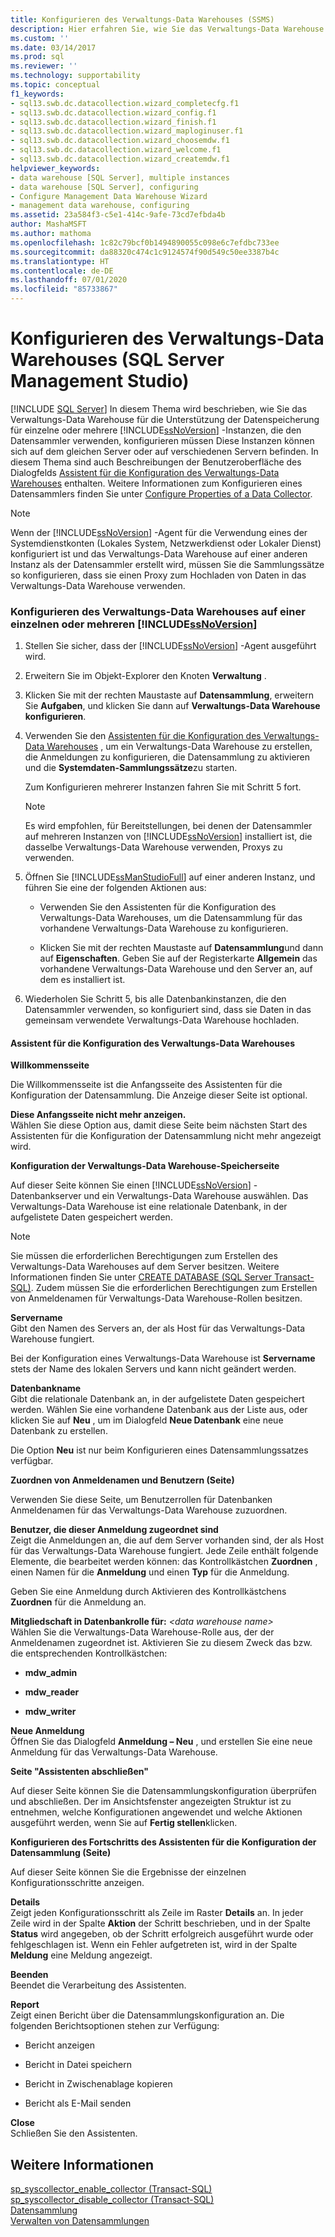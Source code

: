 ```yaml
---
title: Konfigurieren des Verwaltungs-Data Warehouses (SSMS)
description: Hier erfahren Sie, wie Sie das Verwaltungs-Data Warehouse so konfigurieren, dass Datenspeicher auf einer oder mehreren Instanzen von SQL Server unterstützt werden, die den Datensammler verwenden.
ms.custom: ''
ms.date: 03/14/2017
ms.prod: sql
ms.reviewer: ''
ms.technology: supportability
ms.topic: conceptual
f1_keywords:
- sql13.swb.dc.datacollection.wizard_completecfg.f1
- sql13.swb.dc.datacollection.wizard_config.f1
- sql13.swb.dc.datacollection.wizard_finish.f1
- sql13.swb.dc.datacollection.wizard_maploginuser.f1
- sql13.swb.dc.datacollection.wizard_choosemdw.f1
- sql13.swb.dc.datacollection.wizard_welcome.f1
- sql13.swb.dc.datacollection.wizard_createmdw.f1
helpviewer_keywords:
- data warehouse [SQL Server], multiple instances
- data warehouse [SQL Server], configuring
- Configure Management Data Warehouse Wizard
- management data warehouse, configuring
ms.assetid: 23a584f3-c5e1-414c-9afe-73cd7efbda4b
author: MashaMSFT
ms.author: mathoma
ms.openlocfilehash: 1c82c79bcf0b1494890055c098e6c7efdbc733ee
ms.sourcegitcommit: da88320c474c1c9124574f90d549c50ee3387b4c
ms.translationtype: HT
ms.contentlocale: de-DE
ms.lasthandoff: 07/01/2020
ms.locfileid: "85733867"
---
```

# <a name="configure-the-management-data-warehouse-sql-server-management-studio"></a>Konfigurieren des Verwaltungs-Data Warehouses (SQL Server Management Studio)
 [!INCLUDE [SQL Server](../../includes/applies-to-version/sqlserver.md)]
  In diesem Thema wird beschrieben, wie Sie das Verwaltungs-Data Warehouse für die Unterstützung der Datenspeicherung für einzelne oder mehrere [!INCLUDE[ssNoVersion](../../includes/ssnoversion-md.md)] -Instanzen, die den Datensammler verwenden, konfigurieren müssen Diese Instanzen können sich auf dem gleichen Server oder auf verschiedenen Servern befinden. In diesem Thema sind auch Beschreibungen der Benutzeroberfläche des Dialogfelds [Assistent für die Konfiguration des Verwaltungs-Data Warehouses](#Wizard) enthalten. Weitere Informationen zum Konfigurieren eines Datensammlers finden Sie unter [Configure Properties of a Data Collector](../../relational-databases/data-collection/configure-properties-of-a-data-collector.md).  
  
> [!NOTE]  
>  Wenn der [!INCLUDE[ssNoVersion](../../includes/ssnoversion-md.md)] -Agent für die Verwendung eines der Systemdienstkonten (Lokales System, Netzwerkdienst oder Lokaler Dienst) konfiguriert ist und das Verwaltungs-Data Warehouse auf einer anderen Instanz als der Datensammler erstellt wird, müssen Sie die Sammlungssätze so konfigurieren, dass sie einen Proxy zum Hochladen von Daten in das Verwaltungs-Data Warehouse verwenden.  
  
### <a name="configure-the-management-data-warehouse-on-a-single-instance-or-multiple-instances-of-ssnoversion"></a>Konfigurieren des Verwaltungs-Data Warehouses auf einer einzelnen oder mehreren [!INCLUDE[ssNoVersion](../../includes/ssnoversion-md.md)]  
  
1.  Stellen Sie sicher, dass der [!INCLUDE[ssNoVersion](../../includes/ssnoversion-md.md)] -Agent ausgeführt wird.  
  
2.  Erweitern Sie im Objekt-Explorer den Knoten **Verwaltung** .  
  
3.  Klicken Sie mit der rechten Maustaste auf **Datensammlung**, erweitern Sie **Aufgaben**, und klicken Sie dann auf **Verwaltungs-Data Warehouse konfigurieren**.  
  
4.  Verwenden Sie den [Assistenten für die Konfiguration des Verwaltungs-Data Warehouses](#Wizard) , um ein Verwaltungs-Data Warehouse zu erstellen, die Anmeldungen zu konfigurieren, die Datensammlung zu aktivieren und die **Systemdaten-Sammlungssätze**zu starten.  
  
     Zum Konfigurieren mehrerer Instanzen fahren Sie mit Schritt 5 fort.  
  
    > [!NOTE]  
    >  Es wird empfohlen, für Bereitstellungen, bei denen der Datensammler auf mehreren Instanzen von [!INCLUDE[ssNoVersion](../../includes/ssnoversion-md.md)] installiert ist, die dasselbe Verwaltungs-Data Warehouse verwenden, Proxys zu verwenden.  
  
5.  Öffnen Sie [!INCLUDE[ssManStudioFull](../../includes/ssmanstudiofull-md.md)] auf einer anderen Instanz, und führen Sie eine der folgenden Aktionen aus:  
  
    -   Verwenden Sie den Assistenten für die Konfiguration des Verwaltungs-Data Warehouses, um die Datensammlung für das vorhandene Verwaltungs-Data Warehouse zu konfigurieren.  
  
    -   Klicken Sie mit der rechten Maustaste auf **Datensammlung**und dann auf **Eigenschaften**. Geben Sie auf der Registerkarte **Allgemein** das vorhandene Verwaltungs-Data Warehouse und den Server an, auf dem es installiert ist.  
  
6.  Wiederholen Sie Schritt 5, bis alle Datenbankinstanzen, die den Datensammler verwenden, so konfiguriert sind, dass sie Daten in das gemeinsam verwendete Verwaltungs-Data Warehouse hochladen.  

####  <a name="configure-management-data-warehouse-wizard"></a><a name="Wizard"></a> Assistent für die Konfiguration des Verwaltungs-Data Warehouses  
 **Willkommensseite**  
  
 Die Willkommensseite ist die Anfangsseite des Assistenten für die Konfiguration der Datensammlung. Die Anzeige dieser Seite ist optional.  
  
 **Diese Anfangsseite nicht mehr anzeigen.**  
 Wählen Sie diese Option aus, damit diese Seite beim nächsten Start des Assistenten für die Konfiguration der Datensammlung nicht mehr angezeigt wird.  
  
 **Konfiguration der Verwaltungs-Data Warehouse-Speicherseite**  
  
 Auf dieser Seite können Sie einen [!INCLUDE[ssNoVersion](../../includes/ssnoversion-md.md)] -Datenbankserver und ein Verwaltungs-Data Warehouse auswählen. Das Verwaltungs-Data Warehouse ist eine relationale Datenbank, in der aufgelistete Daten gespeichert werden.  
  
> [!NOTE]  
>  Sie müssen die erforderlichen Berechtigungen zum Erstellen des Verwaltungs-Data Warehouses auf dem Server besitzen. Weitere Informationen finden Sie unter [CREATE DATABASE &#40;SQL Server Transact-SQL&#41;](../../t-sql/statements/create-database-sql-server-transact-sql.md). Zudem müssen Sie die erforderlichen Berechtigungen zum Erstellen von Anmeldenamen für Verwaltungs-Data Warehouse-Rollen besitzen.  
  
 **Servername**  
 Gibt den Namen des Servers an, der als Host für das Verwaltungs-Data Warehouse fungiert.  
  
 Bei der Konfiguration eines Verwaltungs-Data Warehouse ist **Servername** stets der Name des lokalen Servers und kann nicht geändert werden.  
  
 **Datenbankname**  
 Gibt die relationale Datenbank an, in der aufgelistete Daten gespeichert werden. Wählen Sie eine vorhandene Datenbank aus der Liste aus, oder klicken Sie auf **Neu** , um im Dialogfeld **Neue Datenbank** eine neue Datenbank zu erstellen.  
  
 Die Option **Neu** ist nur beim Konfigurieren eines Datensammlungssatzes verfügbar.  
  
 **Zuordnen von Anmeldenamen und Benutzern (Seite)**  
  
 Verwenden Sie diese Seite, um Benutzerrollen für Datenbanken Anmeldenamen für das Verwaltungs-Data Warehouse zuzuordnen.  
  
 **Benutzer, die dieser Anmeldung zugeordnet sind**  
 Zeigt die Anmeldungen an, die auf dem Server vorhanden sind, der als Host für das Verwaltungs-Data Warehouse fungiert. Jede Zeile enthält folgende Elemente, die bearbeitet werden können: das Kontrollkästchen **Zuordnen** , einen Namen für die **Anmeldung** und einen **Typ** für die Anmeldung.  
  
 Geben Sie eine Anmeldung durch Aktivieren des Kontrollkästchens **Zuordnen** für die Anmeldung an.  
  
 **Mitgliedschaft in Datenbankrolle für:**  *\<data warehouse name>*  
 Wählen Sie die Verwaltungs-Data Warehouse-Rolle aus, der der Anmeldenamen zugeordnet ist. Aktivieren Sie zu diesem Zweck das bzw. die entsprechenden Kontrollkästchen:  
  
-   **mdw_admin**  
  
-   **mdw_reader**  
  
-   **mdw_writer**  
  
 **Neue Anmeldung**  
 Öffnen Sie das Dialogfeld **Anmeldung – Neu** , und erstellen Sie eine neue Anmeldung für das Verwaltungs-Data Warehouse.  
  
 **Seite "Assistenten abschließen"**  
  
 Auf dieser Seite können Sie die Datensammlungskonfiguration überprüfen und abschließen. Der im Ansichtsfenster angezeigten Struktur ist zu entnehmen, welche Konfigurationen angewendet und welche Aktionen ausgeführt werden, wenn Sie auf **Fertig stellen**klicken.  
  
 **Konfigurieren des Fortschritts des Assistenten für die Konfiguration der Datensammlung (Seite)**  
  
 Auf dieser Seite können Sie die Ergebnisse der einzelnen Konfigurationsschritte anzeigen.  
  
 **Details**  
 Zeigt jeden Konfigurationsschritt als Zeile im Raster **Details** an. In jeder Zeile wird in der Spalte **Aktion** der Schritt beschrieben, und in der Spalte **Status** wird angegeben, ob der Schritt erfolgreich ausgeführt wurde oder fehlgeschlagen ist. Wenn ein Fehler aufgetreten ist, wird in der Spalte **Meldung** eine Meldung angezeigt.  
  
 **Beenden**  
 Beendet die Verarbeitung des Assistenten.  
  
 **Report**  
 Zeigt einen Bericht über die Datensammlungskonfiguration an. Die folgenden Berichtsoptionen stehen zur Verfügung:  
  
-   Bericht anzeigen  
  
-   Bericht in Datei speichern  
  
-   Bericht in Zwischenablage kopieren  
  
-   Bericht als E-Mail senden  
  
 **Close**  
 Schließen Sie den Assistenten.  
  
## <a name="see-also"></a>Weitere Informationen  
 [sp_syscollector_enable_collector &#40;Transact-SQL&#41;](../../relational-databases/system-stored-procedures/sp-syscollector-enable-collector-transact-sql.md)   
 [sp_syscollector_disable_collector &#40;Transact-SQL&#41;](../../relational-databases/system-stored-procedures/sp-syscollector-disable-collector-transact-sql.md)   
 [Datensammlung](../../relational-databases/data-collection/data-collection.md)   
 [Verwalten von Datensammlungen](../../relational-databases/data-collection/manage-data-collection.md)  
  
  
